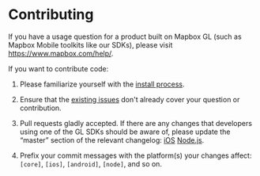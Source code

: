 # Contributing

If you have a usage question for a product built on Mapbox GL (such as Mapbox Mobile toolkits like our SDKs), please visit https://www.mapbox.com/help/. 

If you want to contribute code: 

1. Please familiarize yourself with the [install process](INSTALL.md). 

1. Ensure that the [existing issues](https://github.com/mapbox/mapbox-gl-native/issues?utf8=✓&q=) don't already cover your question or contribution. 

1. Pull requests gladly accepted. If there are any changes that developers using one of the GL SDKs should be aware of, please update the “master” section of the relevant changelog: [iOS](CHANGELOG.md) [Node.js](platform/node/CHANGELOG.md).

1. Prefix your commit messages with the platform(s) your changes affect: `[core]`, `[ios]`, `[android]`, `[node]`, and so on.
